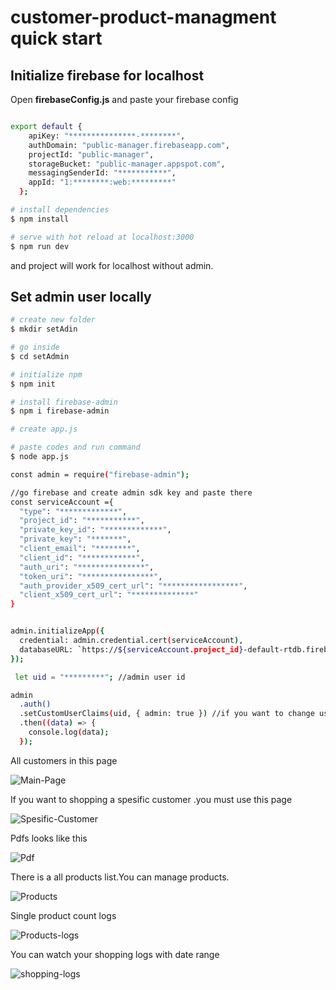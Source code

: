 # customer-product-managment quick start 

## Initialize firebase for localhost


Open **firebaseConfig.js** and paste your firebase config
```bash

export default {
    apiKey: "***************-********",
    authDomain: "public-manager.firebaseapp.com",
    projectId: "public-manager",
    storageBucket: "public-manager.appspot.com",
    messagingSenderId: "***********",
    appId: "1:********:web:*********"
  };

# install dependencies
$ npm install

# serve with hot reload at localhost:3000
$ npm run dev

```
and project will work for localhost without admin.


## Set admin user locally


```bash
# create new folder
$ mkdir setAdin

# go inside
$ cd setAdmin

# initialize npm
$ npm init

# install firebase-admin
$ npm i firebase-admin

# create app.js

# paste codes and run command
$ node app.js

const admin = require("firebase-admin");

//go firebase and create admin sdk key and paste there
const serviceAccount ={
  "type": "*************",
  "project_id": "***********",
  "private_key_id": "*************",
  "private_key": "*******",
  "client_email": "********",
  "client_id": "************",
  "auth_uri": "***************",
  "token_uri": "****************",
  "auth_provider_x509_cert_url": "*****************",
  "client_x509_cert_url": "**************"
}


admin.initializeApp({
  credential: admin.credential.cert(serviceAccount),
  databaseURL: `https://${serviceAccount.project_id}-default-rtdb.firebaseio.com`,
});

 let uid = "*********"; //admin user id

admin
  .auth()
  .setCustomUserClaims(uid, { admin: true }) //if you want to change user status set admin=false
  .then((data) => {
    console.log(data);
  }); 

```


All customers in this page

![Main-Page](https://user-images.githubusercontent.com/75936754/117592656-1a2c4980-b142-11eb-944c-0e8d0c312109.png)

If you want to shopping a spesific customer .you must use this page

![Spesific-Customer](https://user-images.githubusercontent.com/75936754/117592732-67102000-b142-11eb-86d3-5b5955351414.png)

Pdfs looks like this

![Pdf](https://user-images.githubusercontent.com/75936754/117593371-2c0eec00-b144-11eb-98e7-b9807ac92b69.png)


There is a all products list.You can manage products.

![Products](https://user-images.githubusercontent.com/75936754/117592766-8a3acf80-b142-11eb-90cf-4e946829d7e9.png)

Single product count logs

![Products-logs](https://user-images.githubusercontent.com/75936754/117592965-38467980-b143-11eb-983f-b595b3f2d0d1.png)

You can watch your shopping logs with date range

![shopping-logs](https://user-images.githubusercontent.com/75936754/117593037-75127080-b143-11eb-8e70-1507f1320977.png)





